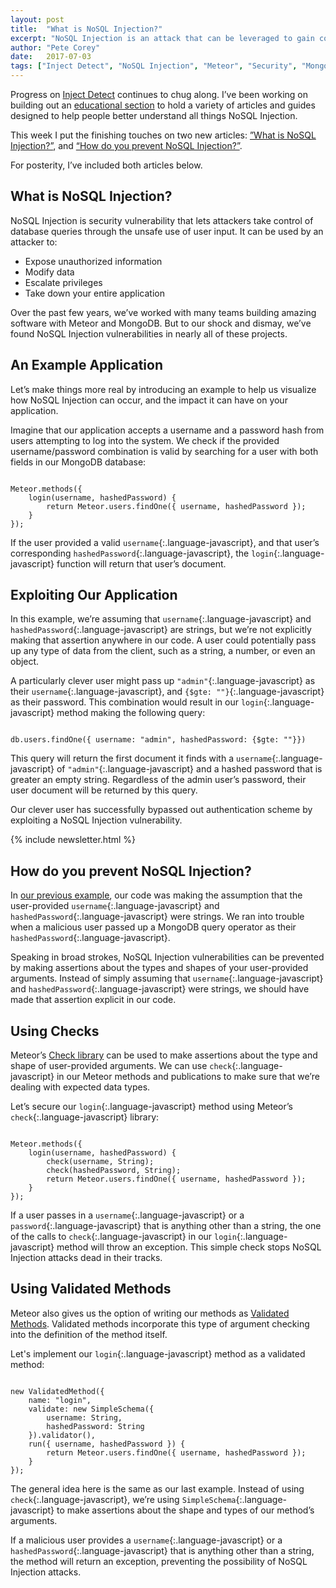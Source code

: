 ```yaml
---
layout: post
title:  "What is NoSQL Injection?"
excerpt: "NoSQL Injection is an attack that can be leveraged to gain complete control over the queries run against your database. Inject Detect aims to prevent it."
author: "Pete Corey"
date:   2017-07-03
tags: ["Inject Detect", "NoSQL Injection", "Meteor", "Security", "MongoDB"]
---
```


Progress on [Inject Detect](http://www.injectdetect.com/) continues to chug along. I’ve been working on building out an [educational section](http://www.injectdetect.com/education/) to hold a variety of articles and guides designed to help people better understand all things NoSQL Injection.

This week I put the finishing touches on two new articles: [”What is NoSQL Injection?”](http://www.injectdetect.com/education/what-is-nosql-injection/), and [“How do you prevent NoSQL Injection?”](http://www.injectdetect.com/education/how-do-you-prevent-nosql-injection/).

For posterity, I’ve included both articles below.

## What is NoSQL Injection?

NoSQL Injection is security vulnerability that lets attackers take control of database queries through the unsafe use of user input. It can be used by an attacker to:

- Expose unauthorized information
- Modify data
- Escalate privileges
- Take down your entire application

Over the past few years, we’ve worked with many teams building amazing software with Meteor and MongoDB. But to our shock and dismay, we’ve found NoSQL Injection vulnerabilities in nearly all of these projects.

## An Example Application

Let’s make things more real by introducing an example to help us visualize how NoSQL Injection can occur, and the impact it can have on your application.

Imagine that our application accepts a username and a password hash from users attempting to log into the system. We check if the provided username/password combination is valid by searching for a user with both fields in our MongoDB database:

<pre class='language-javascript'><code class='language-javascript'>
Meteor.methods({
    login(username, hashedPassword) {
        return Meteor.users.findOne({ username, hashedPassword });
    }
});
</code></pre>

If the user provided a valid `username`{:.language-javascript}, and that user’s corresponding `hashedPassword`{:.language-javascript}, the `login`{:.language-javascript} function will return that user’s document.

## Exploiting Our Application

In this example, we’re assuming that `username`{:.language-javascript} and `hashedPassword`{:.language-javascript} are strings, but we’re not explicitly making that assertion anywhere in our code. A user could potentially pass up any type of data from the client, such as a string, a number, or even an object.

A particularly clever user might pass up `"admin"`{:.language-javascript} as their `username`{:.language-javascript}, and `{$gte: ""}`{:.language-javascript} as their password. This combination would result in our `login`{:.language-javascript} method making the following query:

<pre class='language-javascript'><code class='language-javascript'>
db.users.findOne({ username: "admin", hashedPassword: {$gte: ""}})
</code></pre>

This query will return the first document it finds with a `username`{:.language-javascript} of `"admin"`{:.language-javascript} and a hashed password that is greater an empty string. Regardless of the admin user’s password, their user document will be returned by this query.

Our clever user has successfully bypassed out authentication scheme by exploiting a NoSQL Injection vulnerability.

{% include newsletter.html %}

## How do you prevent NoSQL Injection?

In [our previous example](http://www.injectdetect.com/education/what-is-nosql-injection/), our code was making the assumption that the user-provided `username`{:.language-javascript} and `hashedPassword`{:.language-javascript} were strings. We ran into trouble when a malicious user passed up a MongoDB query operator as their `hashedPassword`{:.language-javascript}.

Speaking in broad strokes, NoSQL Injection vulnerabilities can be prevented by making assertions about the types and shapes of your user-provided arguments. Instead of simply assuming that `username`{:.language-javascript} and `hashedPassword`{:.language-javascript} were strings, we should have made that assertion explicit in our code.

## Using Checks

Meteor’s [Check library](https://docs.meteor.com/api/check.html) can be used to make assertions about the type and shape of user-provided arguments. We can use `check`{:.language-javascript} in our Meteor methods and publications to make sure that we’re dealing with expected data types.

Let’s secure our `login`{:.language-javascript} method using Meteor’s `check`{:.language-javascript} library:

<pre class='language-javascript'><code class='language-javascript'>
Meteor.methods({
    login(username, hashedPassword) {
        check(username, String);
        check(hashedPassword, String);
        return Meteor.users.findOne({ username, hashedPassword });
    }
});
</code></pre>

If a user passes in a `username`{:.language-javascript} or a `password`{:.language-javascript} that is anything other than a string, the one of the calls to `check`{:.language-javascript} in our `login`{:.language-javascript} method will throw an exception. This simple check stops NoSQL Injection attacks dead in their tracks.

## Using Validated Methods

Meteor also gives us the option of writing our methods as [Validated Methods](https://guide.meteor.com/methods.html#validated-method). Validated methods incorporate this type of argument checking into the definition of the method itself.

Let's implement our `login`{:.language-javascript} method as a validated method:

<pre class='language-javascript'><code class='language-javascript'>
new ValidatedMethod({
    name: "login",
    validate: new SimpleSchema({
        username: String,
        hashedPassword: String
    }).validator(),
    run({ username, hashedPassword }) {
        return Meteor.users.findOne({ username, hashedPassword });
    }
});
</code></pre>

The general idea here is the same as our last example. Instead of using `check`{:.language-javascript}, we’re using `SimpleSchema`{:.language-javascript} to make assertions about the shape and types of our method’s arguments.

If a malicious user provides a `username`{:.language-javascript} or a `hashedPassword`{:.language-javascript} that is anything other than a string, the method will return an exception, preventing the possibility of NoSQL Injection attacks.
